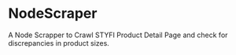 # NodeScraper
A Node Scrapper to Crawl STYFI Product Detail Page and check for discrepancies in product sizes.
